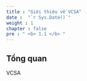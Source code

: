 ```yaml
---
title : "Giới thiệu về VCSA"
date :  "`r Sys.Date()`" 
weight : 1 
chapter : false
pre : " <b> 1.1 </b> "
---
```


## Tổng quan

VCSA 